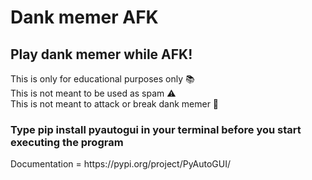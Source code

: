 # Dank memer AFK
 <h2>Play dank memer while AFK!</h2>
 This is only for educational purposes only 📚 <br>
 This is not meant to be used as spam ⚠️ <br>
 This is not meant to attack or break dank memer 🚨 <br>
 <h3>Type pip install pyautogui in your terminal before you start executing the program</h2>
 Documentation = https://pypi.org/project/PyAutoGUI/
